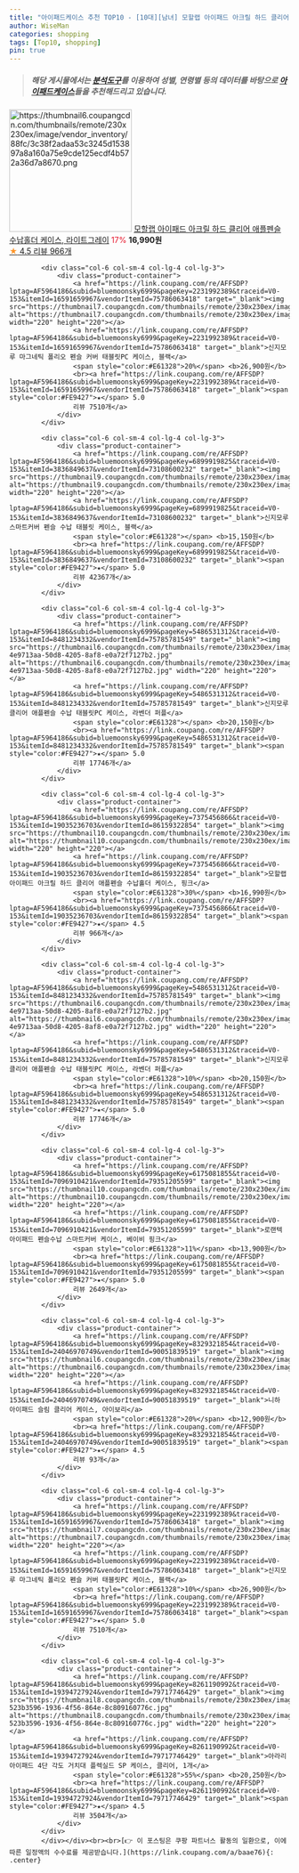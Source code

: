 ```yaml
---
title: "아이패드케이스 추천 TOP10 - [10대][남녀] 모할랩 아이패드 아크릴 하드 클리어 애플펜슬 수납홀더 케이스, 라이트그레이"
author: WiseMan
categories: shopping
tags: [Top10, shopping]
pin: true
---
```


> ##### 해당 게시물에서는 [**분석도구**](https://itemscout.io/)를 이용하여 **성별**, **연령별** 등의 데이터를 바탕으로 [**아이패드케이스**](https://link.coupang.com/a/baae76)들을 추천해드리고 있습니다.
<div class="container"><div class="row">
            <div class="col-6 col-sm-4 col-lg-4 col-lg-3">
                <div class="product-container">
                    <a href="https://link.coupang.com/re/AFFSDP?lptag=AF5964186&subid=bluemoonsky6999&pageKey=7375456866&traceid=V0-153&itemId=19035236724&vendorItemId=86159323225" target="_blank"><img src="https://thumbnail6.coupangcdn.com/thumbnails/remote/230x230ex/image/vendor_inventory/88fc/3c38f2adaa53c3245d153897a8a160a75e9cde125ecdf4b572a36d7a8670.png" alt="https://thumbnail6.coupangcdn.com/thumbnails/remote/230x230ex/image/vendor_inventory/88fc/3c38f2adaa53c3245d153897a8a160a75e9cde125ecdf4b572a36d7a8670.png" width="220" height="220"></a>
                    <a href="https://link.coupang.com/re/AFFSDP?lptag=AF5964186&subid=bluemoonsky6999&pageKey=7375456866&traceid=V0-153&itemId=19035236724&vendorItemId=86159323225" target="_blank">모할랩 아이패드 아크릴 하드 클리어 애플펜슬 수납홀더 케이스, 라이트그레이</a>
                    <span style="color:#E61328">17%</span> <b>16,990원</b>
                    <br><a href="https://link.coupang.com/re/AFFSDP?lptag=AF5964186&subid=bluemoonsky6999&pageKey=7375456866&traceid=V0-153&itemId=19035236724&vendorItemId=86159323225" target="_blank"><span style="color:#FE9427">★</span> 4.5
                    리뷰 966개</a>
                </div>
            </div>
            
            <div class="col-6 col-sm-4 col-lg-4 col-lg-3">
                <div class="product-container">
                    <a href="https://link.coupang.com/re/AFFSDP?lptag=AF5964186&subid=bluemoonsky6999&pageKey=2231992389&traceid=V0-153&itemId=16591659967&vendorItemId=75786063418" target="_blank"><img src="https://thumbnail7.coupangcdn.com/thumbnails/remote/230x230ex/image/0820_amir_esrgan_inf80k_batch_0_max3k/d379/6951cdfa38d2531d0d380e463d94882c34db8a8688320e7d1ce6a59244ff.jpg" alt="https://thumbnail7.coupangcdn.com/thumbnails/remote/230x230ex/image/0820_amir_esrgan_inf80k_batch_0_max3k/d379/6951cdfa38d2531d0d380e463d94882c34db8a8688320e7d1ce6a59244ff.jpg" width="220" height="220"></a>
                    <a href="https://link.coupang.com/re/AFFSDP?lptag=AF5964186&subid=bluemoonsky6999&pageKey=2231992389&traceid=V0-153&itemId=16591659967&vendorItemId=75786063418" target="_blank">신지모루 마그네틱 폴리오 펜슬 커버 태블릿PC 케이스, 블랙</a>
                    <span style="color:#E61328">20%</span> <b>26,900원</b>
                    <br><a href="https://link.coupang.com/re/AFFSDP?lptag=AF5964186&subid=bluemoonsky6999&pageKey=2231992389&traceid=V0-153&itemId=16591659967&vendorItemId=75786063418" target="_blank"><span style="color:#FE9427">★</span> 5.0
                    리뷰 7510개</a>
                </div>
            </div>
            
            <div class="col-6 col-sm-4 col-lg-4 col-lg-3">
                <div class="product-container">
                    <a href="https://link.coupang.com/re/AFFSDP?lptag=AF5964186&subid=bluemoonsky6999&pageKey=6899919825&traceid=V0-153&itemId=3836849637&vendorItemId=73108600232" target="_blank"><img src="https://thumbnail9.coupangcdn.com/thumbnails/remote/230x230ex/image/0820_amir_esrgan_inf80k_batch_0_max3k/da83/76a1674d084346bf3ee82c87134336fc2629431fef7f2660c2243154dda4.jpg" alt="https://thumbnail9.coupangcdn.com/thumbnails/remote/230x230ex/image/0820_amir_esrgan_inf80k_batch_0_max3k/da83/76a1674d084346bf3ee82c87134336fc2629431fef7f2660c2243154dda4.jpg" width="220" height="220"></a>
                    <a href="https://link.coupang.com/re/AFFSDP?lptag=AF5964186&subid=bluemoonsky6999&pageKey=6899919825&traceid=V0-153&itemId=3836849637&vendorItemId=73108600232" target="_blank">신지모루 스마트커버 펜슬 수납 태블릿 케이스, 블랙</a>
                    <span style="color:#E61328"></span> <b>15,150원</b>
                    <br><a href="https://link.coupang.com/re/AFFSDP?lptag=AF5964186&subid=bluemoonsky6999&pageKey=6899919825&traceid=V0-153&itemId=3836849637&vendorItemId=73108600232" target="_blank"><span style="color:#FE9427">★</span> 5.0
                    리뷰 42367개</a>
                </div>
            </div>
            
            <div class="col-6 col-sm-4 col-lg-4 col-lg-3">
                <div class="product-container">
                    <a href="https://link.coupang.com/re/AFFSDP?lptag=AF5964186&subid=bluemoonsky6999&pageKey=5486531312&traceid=V0-153&itemId=8481234332&vendorItemId=75785781549" target="_blank"><img src="https://thumbnail6.coupangcdn.com/thumbnails/remote/230x230ex/image/retail/images/1257674761816392-4e9713aa-50d8-4205-8af8-e0a72f7127b2.jpg" alt="https://thumbnail6.coupangcdn.com/thumbnails/remote/230x230ex/image/retail/images/1257674761816392-4e9713aa-50d8-4205-8af8-e0a72f7127b2.jpg" width="220" height="220"></a>
                    <a href="https://link.coupang.com/re/AFFSDP?lptag=AF5964186&subid=bluemoonsky6999&pageKey=5486531312&traceid=V0-153&itemId=8481234332&vendorItemId=75785781549" target="_blank">신지모루 클리어 애플펜슬 수납 태블릿PC 케이스, 라벤더 퍼플</a>
                    <span style="color:#E61328"></span> <b>20,150원</b>
                    <br><a href="https://link.coupang.com/re/AFFSDP?lptag=AF5964186&subid=bluemoonsky6999&pageKey=5486531312&traceid=V0-153&itemId=8481234332&vendorItemId=75785781549" target="_blank"><span style="color:#FE9427">★</span> 5.0
                    리뷰 17746개</a>
                </div>
            </div>
            
            <div class="col-6 col-sm-4 col-lg-4 col-lg-3">
                <div class="product-container">
                    <a href="https://link.coupang.com/re/AFFSDP?lptag=AF5964186&subid=bluemoonsky6999&pageKey=7375456866&traceid=V0-153&itemId=19035236703&vendorItemId=86159322854" target="_blank"><img src="https://thumbnail10.coupangcdn.com/thumbnails/remote/230x230ex/image/vendor_inventory/1ff5/f771a6042b5522a75c56abd1730fa48bb3c4f1b518fb0beb8aa050c10204.png" alt="https://thumbnail10.coupangcdn.com/thumbnails/remote/230x230ex/image/vendor_inventory/1ff5/f771a6042b5522a75c56abd1730fa48bb3c4f1b518fb0beb8aa050c10204.png" width="220" height="220"></a>
                    <a href="https://link.coupang.com/re/AFFSDP?lptag=AF5964186&subid=bluemoonsky6999&pageKey=7375456866&traceid=V0-153&itemId=19035236703&vendorItemId=86159322854" target="_blank">모할랩 아이패드 아크릴 하드 클리어 애플펜슬 수납홀더 케이스, 핑크</a>
                    <span style="color:#E61328">30%</span> <b>16,990원</b>
                    <br><a href="https://link.coupang.com/re/AFFSDP?lptag=AF5964186&subid=bluemoonsky6999&pageKey=7375456866&traceid=V0-153&itemId=19035236703&vendorItemId=86159322854" target="_blank"><span style="color:#FE9427">★</span> 4.5
                    리뷰 966개</a>
                </div>
            </div>
            
            <div class="col-6 col-sm-4 col-lg-4 col-lg-3">
                <div class="product-container">
                    <a href="https://link.coupang.com/re/AFFSDP?lptag=AF5964186&subid=bluemoonsky6999&pageKey=5486531312&traceid=V0-153&itemId=8481234332&vendorItemId=75785781549" target="_blank"><img src="https://thumbnail6.coupangcdn.com/thumbnails/remote/230x230ex/image/retail/images/1257674761816392-4e9713aa-50d8-4205-8af8-e0a72f7127b2.jpg" alt="https://thumbnail6.coupangcdn.com/thumbnails/remote/230x230ex/image/retail/images/1257674761816392-4e9713aa-50d8-4205-8af8-e0a72f7127b2.jpg" width="220" height="220"></a>
                    <a href="https://link.coupang.com/re/AFFSDP?lptag=AF5964186&subid=bluemoonsky6999&pageKey=5486531312&traceid=V0-153&itemId=8481234332&vendorItemId=75785781549" target="_blank">신지모루 클리어 애플펜슬 수납 태블릿PC 케이스, 라벤더 퍼플</a>
                    <span style="color:#E61328">10%</span> <b>20,150원</b>
                    <br><a href="https://link.coupang.com/re/AFFSDP?lptag=AF5964186&subid=bluemoonsky6999&pageKey=5486531312&traceid=V0-153&itemId=8481234332&vendorItemId=75785781549" target="_blank"><span style="color:#FE9427">★</span> 5.0
                    리뷰 17746개</a>
                </div>
            </div>
            
            <div class="col-6 col-sm-4 col-lg-4 col-lg-3">
                <div class="product-container">
                    <a href="https://link.coupang.com/re/AFFSDP?lptag=AF5964186&subid=bluemoonsky6999&pageKey=6175081855&traceid=V0-153&itemId=7096910421&vendorItemId=79351205599" target="_blank"><img src="https://thumbnail10.coupangcdn.com/thumbnails/remote/230x230ex/image/0820_amir_esrgan_inf80k_batch_0_max3k/ab57/d99764f7875ba625b7489cd17bdf097c0879e9d37e8fcd7efd6a31c0cad7.jpg" alt="https://thumbnail10.coupangcdn.com/thumbnails/remote/230x230ex/image/0820_amir_esrgan_inf80k_batch_0_max3k/ab57/d99764f7875ba625b7489cd17bdf097c0879e9d37e8fcd7efd6a31c0cad7.jpg" width="220" height="220"></a>
                    <a href="https://link.coupang.com/re/AFFSDP?lptag=AF5964186&subid=bluemoonsky6999&pageKey=6175081855&traceid=V0-153&itemId=7096910421&vendorItemId=79351205599" target="_blank">로랜텍 아이패드 펜슬수납 스마트커버 케이스, 베이비 핑크</a>
                    <span style="color:#E61328">11%</span> <b>13,900원</b>
                    <br><a href="https://link.coupang.com/re/AFFSDP?lptag=AF5964186&subid=bluemoonsky6999&pageKey=6175081855&traceid=V0-153&itemId=7096910421&vendorItemId=79351205599" target="_blank"><span style="color:#FE9427">★</span> 5.0
                    리뷰 2649개</a>
                </div>
            </div>
            
            <div class="col-6 col-sm-4 col-lg-4 col-lg-3">
                <div class="product-container">
                    <a href="https://link.coupang.com/re/AFFSDP?lptag=AF5964186&subid=bluemoonsky6999&pageKey=8329321854&traceid=V0-153&itemId=24046970749&vendorItemId=90051839519" target="_blank"><img src="https://thumbnail6.coupangcdn.com/thumbnails/remote/230x230ex/image/vendor_inventory/909b/5ac608b5709c945c98776b46b323a1c2e539ed0d65fa59879ced49579333.jpg" alt="https://thumbnail6.coupangcdn.com/thumbnails/remote/230x230ex/image/vendor_inventory/909b/5ac608b5709c945c98776b46b323a1c2e539ed0d65fa59879ced49579333.jpg" width="220" height="220"></a>
                    <a href="https://link.coupang.com/re/AFFSDP?lptag=AF5964186&subid=bluemoonsky6999&pageKey=8329321854&traceid=V0-153&itemId=24046970749&vendorItemId=90051839519" target="_blank">니하 아이패드 슬림 클리어 케이스, 아이보리</a>
                    <span style="color:#E61328">20%</span> <b>12,900원</b>
                    <br><a href="https://link.coupang.com/re/AFFSDP?lptag=AF5964186&subid=bluemoonsky6999&pageKey=8329321854&traceid=V0-153&itemId=24046970749&vendorItemId=90051839519" target="_blank"><span style="color:#FE9427">★</span> 4.5
                    리뷰 93개</a>
                </div>
            </div>
            
            <div class="col-6 col-sm-4 col-lg-4 col-lg-3">
                <div class="product-container">
                    <a href="https://link.coupang.com/re/AFFSDP?lptag=AF5964186&subid=bluemoonsky6999&pageKey=2231992389&traceid=V0-153&itemId=16591659967&vendorItemId=75786063418" target="_blank"><img src="https://thumbnail7.coupangcdn.com/thumbnails/remote/230x230ex/image/0820_amir_esrgan_inf80k_batch_0_max3k/d379/6951cdfa38d2531d0d380e463d94882c34db8a8688320e7d1ce6a59244ff.jpg" alt="https://thumbnail7.coupangcdn.com/thumbnails/remote/230x230ex/image/0820_amir_esrgan_inf80k_batch_0_max3k/d379/6951cdfa38d2531d0d380e463d94882c34db8a8688320e7d1ce6a59244ff.jpg" width="220" height="220"></a>
                    <a href="https://link.coupang.com/re/AFFSDP?lptag=AF5964186&subid=bluemoonsky6999&pageKey=2231992389&traceid=V0-153&itemId=16591659967&vendorItemId=75786063418" target="_blank">신지모루 마그네틱 폴리오 펜슬 커버 태블릿PC 케이스, 블랙</a>
                    <span style="color:#E61328">10%</span> <b>26,900원</b>
                    <br><a href="https://link.coupang.com/re/AFFSDP?lptag=AF5964186&subid=bluemoonsky6999&pageKey=2231992389&traceid=V0-153&itemId=16591659967&vendorItemId=75786063418" target="_blank"><span style="color:#FE9427">★</span> 5.0
                    리뷰 7510개</a>
                </div>
            </div>
            
            <div class="col-6 col-sm-4 col-lg-4 col-lg-3">
                <div class="product-container">
                    <a href="https://link.coupang.com/re/AFFSDP?lptag=AF5964186&subid=bluemoonsky6999&pageKey=8261190992&traceid=V0-153&itemId=19394727924&vendorItemId=79717746429" target="_blank"><img src="https://thumbnail8.coupangcdn.com/thumbnails/remote/230x230ex/image/retail/images/4265240492238366-523b3596-1936-4f56-864e-8c809160776c.jpg" alt="https://thumbnail8.coupangcdn.com/thumbnails/remote/230x230ex/image/retail/images/4265240492238366-523b3596-1936-4f56-864e-8c809160776c.jpg" width="220" height="220"></a>
                    <a href="https://link.coupang.com/re/AFFSDP?lptag=AF5964186&subid=bluemoonsky6999&pageKey=8261190992&traceid=V0-153&itemId=19394727924&vendorItemId=79717746429" target="_blank">아라리 아이패드 4단 각도 거치대 플렉실드 SP 케이스, 클리어, 1개</a>
                    <span style="color:#E61328">55%</span> <b>20,250원</b>
                    <br><a href="https://link.coupang.com/re/AFFSDP?lptag=AF5964186&subid=bluemoonsky6999&pageKey=8261190992&traceid=V0-153&itemId=19394727924&vendorItemId=79717746429" target="_blank"><span style="color:#FE9427">★</span> 4.5
                    리뷰 3504개</a>
                </div>
            </div>
            </div></div><br><br>[👉 이 포스팅은 쿠팡 파트너스 활동의 일환으로, 이에 따른 일정액의 수수료를 제공받습니다.](https://link.coupang.com/a/baae76){: .center}